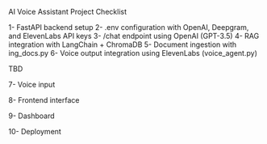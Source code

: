 AI Voice Assistant Project Checklist

1- FastAPI backend setup
2- .env configuration with OpenAI, Deepgram, and ElevenLabs API keys
3- /chat endpoint using OpenAI (GPT-3.5)
4- RAG integration with LangChain + ChromaDB
5- Document ingestion with ing_docs.py
6- Voice output integration using ElevenLabs (voice_agent.py)

TBD

7- Voice input


8- Frontend interface

9- Dashboard

10- Deployment


